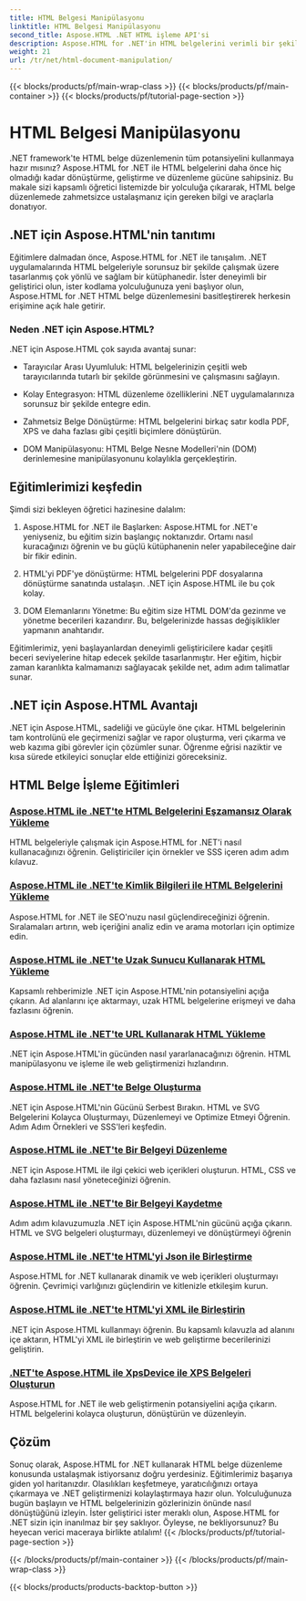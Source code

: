 ```yaml
---
title: HTML Belgesi Manipülasyonu
linktitle: HTML Belgesi Manipülasyonu
second_title: Aspose.HTML .NET HTML işleme API'si
description: Aspose.HTML for .NET'in HTML belgelerini verimli bir şekilde düzenlemenize nasıl olanak sağladığını keşfedin. Sizi süreç boyunca yönlendiren öğreticileri keşfedin.
weight: 21
url: /tr/net/html-document-manipulation/
---
```


{{< blocks/products/pf/main-wrap-class >}}
{{< blocks/products/pf/main-container >}}
{{< blocks/products/pf/tutorial-page-section >}}

# HTML Belgesi Manipülasyonu


.NET framework'te HTML belge düzenlemenin tüm potansiyelini kullanmaya hazır mısınız? Aspose.HTML for .NET ile HTML belgelerini daha önce hiç olmadığı kadar dönüştürme, geliştirme ve düzenleme gücüne sahipsiniz. Bu makale sizi kapsamlı öğretici listemizde bir yolculuğa çıkararak, HTML belge düzenlemede zahmetsizce ustalaşmanız için gereken bilgi ve araçlarla donatıyor.

## .NET için Aspose.HTML'nin tanıtımı

Eğitimlere dalmadan önce, Aspose.HTML for .NET ile tanışalım. .NET uygulamalarında HTML belgeleriyle sorunsuz bir şekilde çalışmak üzere tasarlanmış çok yönlü ve sağlam bir kütüphanedir. İster deneyimli bir geliştirici olun, ister kodlama yolculuğunuza yeni başlıyor olun, Aspose.HTML for .NET HTML belge düzenlemesini basitleştirerek herkesin erişimine açık hale getirir.

### Neden .NET için Aspose.HTML?

.NET için Aspose.HTML çok sayıda avantaj sunar:

- Tarayıcılar Arası Uyumluluk: HTML belgelerinizin çeşitli web tarayıcılarında tutarlı bir şekilde görünmesini ve çalışmasını sağlayın.

- Kolay Entegrasyon: HTML düzenleme özelliklerini .NET uygulamalarınıza sorunsuz bir şekilde entegre edin.

- Zahmetsiz Belge Dönüştürme: HTML belgelerini birkaç satır kodla PDF, XPS ve daha fazlası gibi çeşitli biçimlere dönüştürün.

- DOM Manipülasyonu: HTML Belge Nesne Modelleri'nin (DOM) derinlemesine manipülasyonunu kolaylıkla gerçekleştirin.

## Eğitimlerimizi keşfedin

Şimdi sizi bekleyen öğretici hazinesine dalalım:

1. Aspose.HTML for .NET ile Başlarken: Aspose.HTML for .NET'e yeniyseniz, bu eğitim sizin başlangıç noktanızdır. Ortamı nasıl kuracağınızı öğrenin ve bu güçlü kütüphanenin neler yapabileceğine dair bir fikir edinin.

2. HTML'yi PDF'ye dönüştürme: HTML belgelerini PDF dosyalarına dönüştürme sanatında ustalaşın. .NET için Aspose.HTML ile bu çok kolay.

3. DOM Elemanlarını Yönetme: Bu eğitim size HTML DOM'da gezinme ve yönetme becerileri kazandırır. Bu, belgelerinizde hassas değişiklikler yapmanın anahtarıdır.

Eğitimlerimiz, yeni başlayanlardan deneyimli geliştiricilere kadar çeşitli beceri seviyelerine hitap edecek şekilde tasarlanmıştır. Her eğitim, hiçbir zaman karanlıkta kalmamanızı sağlayacak şekilde net, adım adım talimatlar sunar.

## .NET için Aspose.HTML Avantajı

.NET için Aspose.HTML, sadeliği ve gücüyle öne çıkar. HTML belgelerinin tam kontrolünü ele geçirmenizi sağlar ve rapor oluşturma, veri çıkarma ve web kazıma gibi görevler için çözümler sunar. Öğrenme eğrisi naziktir ve kısa sürede etkileyici sonuçlar elde ettiğinizi göreceksiniz.

## HTML Belge İşleme Eğitimleri
### [Aspose.HTML ile .NET'te HTML Belgelerini Eşzamansız Olarak Yükleme](./load-html-doc-asynchronously/)
HTML belgeleriyle çalışmak için Aspose.HTML for .NET'i nasıl kullanacağınızı öğrenin. Geliştiriciler için örnekler ve SSS içeren adım adım kılavuz.
### [Aspose.HTML ile .NET'te Kimlik Bilgileri ile HTML Belgelerini Yükleme](./load-html-doc-with-credentials/)
Aspose.HTML for .NET ile SEO'nuzu nasıl güçlendireceğinizi öğrenin. Sıralamaları artırın, web içeriğini analiz edin ve arama motorları için optimize edin.
### [Aspose.HTML ile .NET'te Uzak Sunucu Kullanarak HTML Yükleme](./load-html-using-remote-server/)
Kapsamlı rehberimizle .NET için Aspose.HTML'nin potansiyelini açığa çıkarın. Ad alanlarını içe aktarmayı, uzak HTML belgelerine erişmeyi ve daha fazlasını öğrenin.
### [Aspose.HTML ile .NET'te URL Kullanarak HTML Yükleme](./load-html-using-url/)
.NET için Aspose.HTML'in gücünden nasıl yararlanacağınızı öğrenin. HTML manipülasyonu ve işleme ile web geliştirmenizi hızlandırın.
### [Aspose.HTML ile .NET'te Belge Oluşturma](./creating-a-document/)
.NET için Aspose.HTML'nin Gücünü Serbest Bırakın. HTML ve SVG Belgelerini Kolayca Oluşturmayı, Düzenlemeyi ve Optimize Etmeyi Öğrenin. Adım Adım Örnekleri ve SSS'leri keşfedin.
### [Aspose.HTML ile .NET'te Bir Belgeyi Düzenleme](./editing-a-document/)
.NET için Aspose.HTML ile ilgi çekici web içerikleri oluşturun. HTML, CSS ve daha fazlasını nasıl yöneteceğinizi öğrenin.
### [Aspose.HTML ile .NET'te Bir Belgeyi Kaydetme](./saving-a-document/)
Adım adım kılavuzumuzla .NET için Aspose.HTML'nin gücünü açığa çıkarın. HTML ve SVG belgeleri oluşturmayı, düzenlemeyi ve dönüştürmeyi öğrenin
### [Aspose.HTML ile .NET'te HTML'yi Json ile Birleştirme](./merge-html-with-json/)
Aspose.HTML for .NET kullanarak dinamik ve web içerikleri oluşturmayı öğrenin. Çevrimiçi varlığınızı güçlendirin ve kitlenizle etkileşim kurun.
### [Aspose.HTML ile .NET'te HTML'yi XML ile Birleştirin](./merge-html-with-xml/)
.NET için Aspose.HTML kullanmayı öğrenin. Bu kapsamlı kılavuzla ad alanını içe aktarın, HTML'yi XML ile birleştirin ve web geliştirme becerilerinizi geliştirin.
### [.NET'te Aspose.HTML ile XpsDevice ile XPS Belgeleri Oluşturun](./generate-xps-documents-by-xpsdevice/)
Aspose.HTML for .NET ile web geliştirmenin potansiyelini açığa çıkarın. HTML belgelerini kolayca oluşturun, dönüştürün ve düzenleyin.

## Çözüm

Sonuç olarak, Aspose.HTML for .NET kullanarak HTML belge düzenleme konusunda ustalaşmak istiyorsanız doğru yerdesiniz. Eğitimlerimiz başarıya giden yol haritanızdır. Olasılıkları keşfetmeye, yaratıcılığınızı ortaya çıkarmaya ve .NET geliştirmenizi kolaylaştırmaya hazır olun. Yolculuğunuza bugün başlayın ve HTML belgelerinizin gözlerinizin önünde nasıl dönüştüğünü izleyin. İster geliştirici ister meraklı olun, Aspose.HTML for .NET sizin için inanılmaz bir şey saklıyor. Öyleyse, ne bekliyorsunuz? Bu heyecan verici maceraya birlikte atılalım!
{{< /blocks/products/pf/tutorial-page-section >}}

{{< /blocks/products/pf/main-container >}}
{{< /blocks/products/pf/main-wrap-class >}}

{{< blocks/products/products-backtop-button >}}
